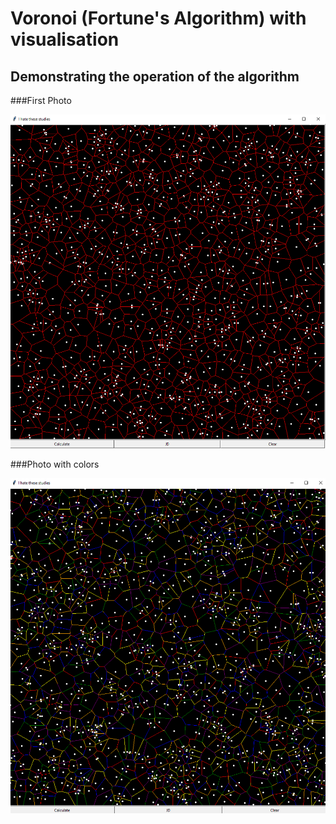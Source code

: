 # Voronoi (Fortune's Algorithm) with visualisation

## Demonstrating the operation of the algorithm

###First Photo

![.](https://github.com/mario11-wiet/Fortuna-Algoritms/blob/master/136345298_1109521662802189_4676553047451374530_n.png "First Photo")

###Photo with colors

![.](https://github.com/mario11-wiet/Fortuna-Algoritms/blob/master/136923976_409383656979005_5112846648621010696_n.png "Photo with colors")
